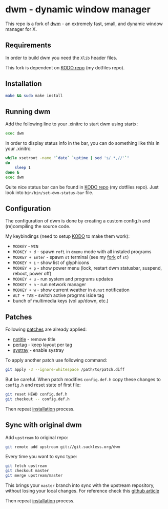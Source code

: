 # dwm - dynamic window manager

This repo is a fork of [dwm](https://dwm.suckless.org) - an extremely fast, small, and dynamic window manager for X.

## Requirements

In order to build dwm you need the `Xlib` header files.

This fork is dependent on [KODO repo](https://github.com/Kyczan/kodo) (my dotfiles repo).

## Installation

```sh
make && sudo make install
```

## Running dwm

Add the following line to your .xinitrc to start dwm using startx:

```sh
exec dwm
```

In order to display status info in the bar, you can do something like this in your .xinitrc:

```sh
while xsetroot -name "`date` `uptime | sed 's/.*,//'`"
do
    sleep 1
done &
exec dwm
```

Quite nice status bar can be found in [KODO repo](https://github.com/Kyczan/kodo) (my dotfiles repo). Just look into `bin/bin/set-dwm-status-bar` file.

## Configuration

The configuration of dwm is done by creating a custom config.h and (re)compiling the source code.

My keybindings (need to setup [KODO](https://github.com/Kyczan/kodo) to make them work):

- `MODKEY` - `WIN`
- `MODKEY + d` - spawn `rofi` in `dmenu` mode with all instaled programs
- `MODKEY + Enter` - spawn `st` terminal (see my [fork](https://github.com/Kyczan/st) of `st`)
- `MODKEY + i` - show list of glyphicons
- `MODKEY + p` - show power menu (lock, restart dwm statusbar, suspend, reboot, power off)
- `MODKEY + u` - run system and programs updates
- `MODKEY + n` - run network manager
- `MODKEY + w` - show current weather in `dunst` notification
- `ALT + TAB` - switch active progrms iside tag
- bunch of multimedia keys (vol up/down, etc.)

## Patches

Following [patches](https://dwm.suckless.org/patches/) are already applied:

- [notitle](https://dwm.suckless.org/patches/notitle/) - remove title
- [pertag](https://dwm.suckless.org/patches/pertag/) - keep layout per tag
- [systray](https://dwm.suckless.org/patches/systray/) - enable systray

To apply another patch use following command:

```sh
git apply -3 --ignore-whitespace /path/to/patch.diff
```

But be careful. When patch modifies `config.def.h` copy these changes to `config.h` and reset state of first file:

```sh
git reset HEAD config.def.h
git checkout -- config.def.h
```

Then repeat [installation](#installation) process.

## Sync with original dwm

Add `upstream` to original repo:

```sh
git remote add upstream git://git.suckless.org/dwm
```

Every time you want to sync type:

```sh
git fetch upstream
git checkout master
git merge upstream/master
```

This brings your `master` branch into sync with the upstream repository, without losing your local changes.
For reference check this [github article](https://help.github.com/articles/syncing-a-fork/)

Then repeat [installation](#installation) process.
